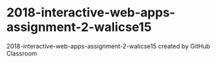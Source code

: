 # 2018-interactive-web-apps-assignment-2-walicse15
2018-interactive-web-apps-assignment-2-walicse15 created by GitHub Classroom
